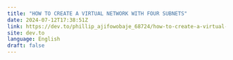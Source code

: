 ```yaml
---
title: "HOW TO CREATE A VIRTUAL NETWORK WITH FOUR SUBNETS"
date: 2024-07-12T17:38:51Z
link: https://dev.to/phillip_ajifowobaje_68724/how-to-create-a-virtual-network-with-four-subnets-2ph6?utm_medium=RSS&utm_source=news.12bit.vn
site: dev.to
language: English
draft: false
---
```

